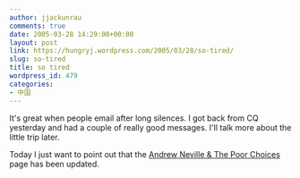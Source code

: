 ```yaml
---
author: jjackunrau
comments: true
date: 2005-03-28 14:29:00+00:00
layout: post
link: https://hungryj.wordpress.com/2005/03/28/so-tired/
slug: so-tired
title: so tired
wordpress_id: 479
categories:
- 中国
---
```


It's great when people email after long silences.  I got back from CQ yesterday and had a couple of really good messages.  I'll talk more about the little trip later.  
  

  
Today I just want to point out that the [Andrew Neville & The Poor Choices](http://www.djs5.com/anpc.html) page has been updated.
